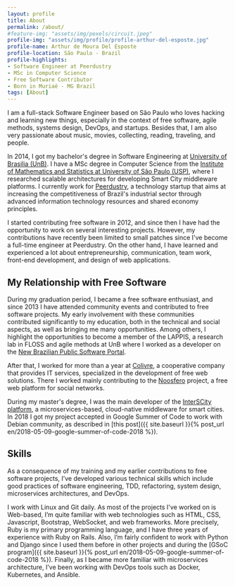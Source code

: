 ```yaml
---
layout: profile
title: About
permalink: /about/
#feature-img: "assets/img/pexels/circuit.jpeg"
profile-img: "assets/img/profile/profile-arthur-del-esposte.jpg"
profile-name: Arthur de Moura Del Esposte
profile-location: São Paulo - Brazil
profile-highlights:
- Software Engineer at Peerdustry
- MSc in Computer Science
- Free Software Contributor
- Born in Muriaé - MG Brazil
tags: [About]
---
```


I am a full-stack Software Engineer based on São Paulo who loves hacking and
learning
new things, especially in the context of free software, agile methods,
systems design, DevOps, and startups. Besides that, I am also very passionate
about music, movies, collecting, reading, traveling, and people.

In 2014, I got my bachelor's degree in Software Engineering at
[University of Brasilia (UnB)](http://www.unb.br/). I have a MSc degree in 
Computer Science from the
[Institute of Mathematics and Statistics at University of São Paulo (USP)](http://ime.usp.br/),
where I researched scalable architectures for developing Smart City middleware
platforms. 
I currently work for [Peerdustry](www.peerdustry.com), a technology startup that
aims at increasing the competitiveness of Brazil's industrial sector through
advanced information technology resources and shared economy principles.


I started contributing free software in 2012, and since then I have had the
opportunity to work on several interesting projects. However,
my contributions have recently been limited to small patches since I've become
a full-time engineer at Peerdustry. On the other hand, I have learned and
experienced a lot about entrepreneurship, communication, team work,
front-end development, and design of web applications.

## My Relationship with Free Software

During my graduation period, I became a free software enthusiast, and since 2013
I have attended community events and contributed to free software projects. My
early involvement with these communities contributed significantly to my
education, both in the technical and social aspects, as well as bringing me many
opportunities.
Among others, I highlight the opportunities to become a member of
the LAPPIS, a research lab in FLOSS and agile methods at UnB where I worked as
a developer on the [New Brazilian Public Software Portal](https://softwarepublico.gov.br/social/).

After that, I worked for more than a year at [Colivre](http://colivre.coop.br/),
a cooperative company that provides IT services,
specialized in the development of free web solutions. There I worked mainly
contributing to the [Noosfero](http://noosfero.org/) project, a free web platform
for social networks.

During my master's degree, I was the main developer of the [InterSCity
platform](http://interscity.org/software/interscity-platform/), a
microservices-based, cloud-native middleware for smart cities.
In 2018 I got my project accepted in Google Summer of Code to work
with Debian community, as described in [this post]({{ site.baseurl }}{% post_url
en/2018-05-09-google-summer-of-code-2018 %}).

## Skills

As a consequence of my training and my earlier
contributions to free software projects, I’ve developed various technical skills
which include good practices of software engineering, TDD, refactoring, system
design, microservices architectures, and DevOps.

I work with Linux and Git daily.
As most of the projects I've worked on is Web-based, I’m quite familiar with web
technologies such as HTML, CSS, Javascript, Bootstrap, WebSocket, and web
frameworks. More precisely, Ruby is my primary programming language, and I have
three years of experience with Ruby on Rails. Also, I’m fairly confident to work
with Python and Django since I used them before in other projects and during the
[GSoC program]({{ site.baseurl }}{% post_url
en/2018-05-09-google-summer-of-code-2018 %}). Finally,
as I became more familiar with microservices architecture, I’ve been working
with DevOps tools such as Docker, Kubernetes, and Ansible.


